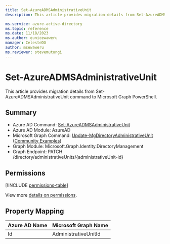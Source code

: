 ```yaml
---
title: Set-AzureADMSAdministrativeUnit
description: This article provides migration details from Set-AzureADMSAdministrativeUnit command to Microsoft Graph PowerShell.

ms.service: azure-active-directory
ms.topic: reference
ms.date: 11/18/2023
ms.author: eunicewaweru
manager: CelesteDG
author: msewaweru
ms.reviewer: stevemutungi
---
```


# Set-AzureADMSAdministrativeUnit

This article provides migration details from Set-AzureADMSAdministrativeUnit command to Microsoft Graph PowerShell.

## Summary

+ Azure AD Command: [Set-AzureADMSAdministrativeUnit](/powershell/module/azuread/set-azureadmsadministrativeunit)
+ Azure AD Module: AzureAD
+ Microsoft Graph Command: [Update-MgDirectoryAdministrativeUnit](/powershell/module/microsoft.graph.identity.directorymanagement/update-mgdirectoryadministrativeunit) ([Community Examples](https://github.com/orgs/msgraph/discussions?discussions_q=Update-MgDirectoryAdministrativeUnit))
+ Graph Module: Microsoft.Graph.Identity.DirectoryManagement
+ Graph Endpoint:  PATCH /directory/administrativeUnits/{administrativeUnit-id}

## Permissions

[!INCLUDE [permissions-table](~/graphref/api-reference/v1.0/includes/permissions/administrativeunit-update-permissions.md)]

View more [details on permissions](/graph/api/administrativeunit-update#permissions).

## Property Mapping

|Azure AD Name|Microsoft Graph Name|
|---|---|
|Id|AdministrativeUnitId|